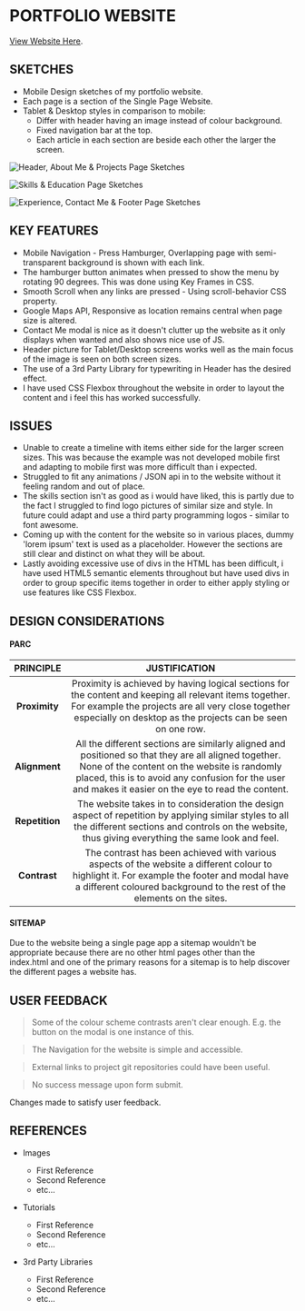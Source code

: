 # PORTFOLIO WEBSITE

[View Website Here]( https://chrispylcfc.github.io/Portfolio-Website/).

## SKETCHES

- Mobile Design sketches of my portfolio website.
- Each page is a section of the Single Page Website.
- Tablet & Desktop styles in comparison to mobile:
  - Differ with header having an image instead of colour background.
  - Fixed navigation bar at the top.
  - Each article in each section are beside each other the larger the screen.

![Header, About Me & Projects Page Sketches](images/sketches/sketch1.png)

![Skills & Education Page Sketches](images/sketches/sketch2.png)

![Experience, Contact Me & Footer Page Sketches](images/sketches/sketch3.png)

## KEY FEATURES

- Mobile Navigation - Press Hamburger, Overlapping page with semi-transparent background is shown with each link.
- The hamburger button animates when pressed to show the menu by rotating 90 degrees. This was done using Key Frames in CSS.
- Smooth Scroll when any links are pressed - Using scroll-behavior CSS property.
- Google Maps API, Responsive as location remains central when page size is altered.
- Contact Me modal is nice as it doesn't clutter up the website as it only displays when wanted and also shows nice use of JS.
- Header picture for Tablet/Desktop screens works well as the main focus of the image is seen on both screen sizes.
- The use of a 3rd Party Library for typewriting in Header has the desired effect.
- I have used CSS Flexbox throughout the website in order to layout the content and i feel this has worked successfully.

## ISSUES

- Unable to create a timeline with items either side for the larger screen sizes. This was because the example was not developed mobile first and adapting to mobile first was more difficult than i expected.
- Struggled to fit any animations / JSON api in to the website without it feeling random and out of place.
- The skills section isn't as good as i would have liked, this is partly due to the fact I struggled to find logo pictures of similar size and style. In future could adapt and use a third party programming logos - similar to font awesome.
- Coming up with the content for the website so in various places, dummy 'lorem ipsum' text is used as a placeholder. However the sections are still clear and distinct on what they will be about.
- Lastly avoiding excessive use of divs in the HTML has been difficult, i have used HTML5 semantic elements throughout but have used divs in order to group specific items together in order to either apply styling or use features like CSS Flexbox.


## DESIGN CONSIDERATIONS




#### PARC

| PRINCIPLE       | JUSTIFICATION |
|:---------------:|:-------------:|
| **Proximity**   | Proximity is achieved by having logical sections for the content and keeping all relevant items together. For example the projects are all very close together especially on desktop as the projects can be seen on one row.
| **Alignment**   | All the different sections are similarly aligned and positioned so that they are all aligned together. None of the content on the website is randomly placed, this is to avoid any confusion for the user and makes it easier on the eye to read the content. |
| **Repetition**  | The website takes in to consideration the design aspect of repetition by applying similar styles to all the different sections and controls on the website, thus giving everything the same look and feel. |
| **Contrast**    | The contrast has been achieved with various aspects of the website a different colour to highlight it. For example the footer and modal have a different coloured background to the rest of the elements on the sites.

#### SITEMAP
Due to the website being a single page app a sitemap wouldn't be appropriate because there are no other html pages other than the index.html and one of the primary reasons for a sitemap is to help discover the different pages a website has.

## USER FEEDBACK

> Some of the colour scheme contrasts aren't clear enough. E.g. the button on the modal is one instance of this.

> The Navigation for the website is simple and accessible.

> External links to project git repositories could have been useful.

> No success message upon form submit.

Changes made to satisfy user feedback.

## REFERENCES

- Images
  - First Reference
  - Second Reference
  - etc...


- Tutorials
  - First Reference
  - Second Reference
  - etc...


- 3rd Party Libraries
  - First Reference
  - Second Reference
  - etc...
